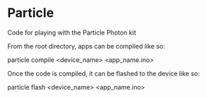 # Particle
Code for playing with the Particle Photon kit

From the root directory, apps can be compiled like so:

particle compile <device_name> <app_name.ino>

Once the code is compiled, it can be flashed to the device like so:

particle flash <device_name> <app_name.ino>

